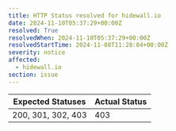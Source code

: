 ```yaml
---
title: HTTP Status resolved for hidewall.io
date: 2024-11-10T05:37:29+00:00Z
resolved: True
resolvedWhen: 2024-11-10T05:37:29+00:00Z
resolvedStartTime: 2024-11-08T11:28:04+00:00Z
severity: notice
affected:
  - hidewall.io
section: issue
---
```


| Expected Statuses | Actual Status  |
|-------------------|----------------|
| 200, 301, 302, 403 | 403 |
